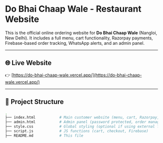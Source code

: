 # Do Bhai Chaap Wale - Restaurant Website

This is the official online ordering website for **Do Bhai Chaap Wale** (Nangloi, New Delhi). It includes a full menu, cart functionality, Razorpay payments, Firebase-based order tracking, WhatsApp alerts, and an admin panel.

---

## 🌐 Live Website
👉 [https://do-bhai-chaap-wale.vercel.app/](https://do-bhai-chaap-wale.vercel.app/)

---

## 📁 Project Structure

```bash
.
├── index.html           # Main customer website (menu, cart, Razorpay, Firebase)
├── admin.html           # Admin panel (password protected, order management)
├── style.css            # Global styling (optional if using external file)
├── script.js            # JS functions (cart, checkout, Firebase)
├── README.md            # This file

